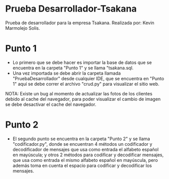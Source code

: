 # Prueba Desarrollador-Tsakana
 Prueba de desarrollador para la empresa Tsakana. Realizada por: Kevin Marmolejo Solis.
 
 # Punto 1
 - Lo primero que se debe hacer es importar la base de datos que se encuentra en la carpeta "Punto 1" y se llama "tsakana.sql.
 - Una vez importada se debe abrir la carpeta llamada "PruebaDesarrollador" desde cualquier IDE, que se encuentra en "Punto 1" aquí se debe correr el archivo "crud.py" para visualizar el sitio web.
 
 NOTA: Existe un bug al momento de actualizar las fotos de los clientes debido al cache del navegador, para poder visualizar el cambio de imagen se debe desactivar el cache del navegador.
 
 # Punto 2
- El segundo punto se encuentra en la carpeta "Punto 2" y se llama "codificador.py", donde se encuentran 4 métodos un codificador y decodificador de mensajes que usa como entrada el alfabeto español en mayúscula; y otros 2 métodos para codificar y decodificar mensajes, que usa como entrada el mismo alfabeto español en mayúscula, pero además toma en cuenta el espacio para codificar y decodificar los mensajes.
